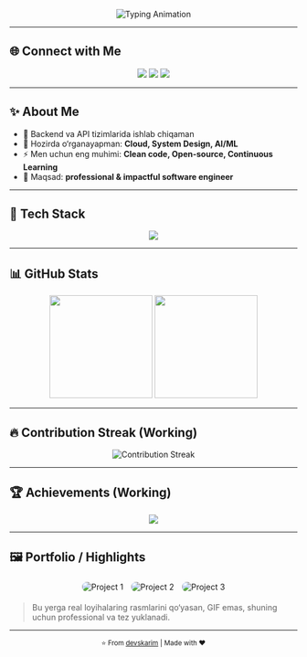 <!-- README.md - Premium & Working Profile for devskarim -->

<p align="center">
  <!-- Typing animation intro -->
  <img src="https://readme-typing-svg.demolab.com?font=Fira+Code&weight=600&size=28&duration=3000&pause=1000&color=00C2FF&center=true&vCenter=true&width=600&lines=👋+Assalomu+alaykum!;Men+Karimov+(devskarim);Full+Stack+Developer;Backend+%7C+AI%2FML+Learner;Open+Source+Contributor" alt="Typing Animation" />
</p>

---

## 🌐 Connect with Me
<p align="center">
  <a href="https://github.com/devskarim"><img src="https://img.shields.io/badge/GitHub-181717?style=flat-square&logo=github" /></a>
  <a href="https://t.me/krmv772"><img src="https://img.shields.io/badge/Telegram-26A5E4?style=flat-square&logo=telegram&logoColor=white" /></a>
  <a href="mailto:devizzatillo@gmail.com"><img src="https://img.shields.io/badge/Email-D14836?style=flat-square&logo=gmail&logoColor=white" /></a>
</p>

---

## ✨ About Me
- 🔭 Backend va API tizimlarida ishlab chiqaman  
- 🌱 Hozirda o‘rganayapman: **Cloud, System Design, AI/ML**  
- ⚡ Men uchun eng muhimi: **Clean code, Open-source, Continuous Learning**  
- 🎯 Maqsad: **professional & impactful software engineer**

---

## 🧰 Tech Stack
<p align="center">
  <img src="https://skillicons.dev/icons?i=python,fastapi,django,flask,js,react,nodejs,postgres,mysql,mongodb,git,github,docker,linux,vscode&perline=8" />
</p>

---

## 📊 GitHub Stats
<p align="center">
  <img src="https://github-readme-stats.vercel.app/api?username=devskarim&show_icons=true&theme=radical&hide_border=false" height="180" />
  <img src="https://github-readme-stats.vercel.app/api/top-langs/?username=devskarim&layout=compact&theme=radical&hide_border=false" height="180" />
</p>

---

## 🔥 Contribution Streak (Working)
<p align="center">
  <img src="https://streak-stats.demolab.com?user=devskarim&theme=radical&hide_border=false" alt="Contribution Streak" />
</p>

---

## 🏆 Achievements (Working)
<p align="center">
  <img src="https://github-profile-trophy.vercel.app/?username=devskarim&theme=radical&no-bg=false&margin-w=10&margin-h=10" />
</p>

---

## 🖼 Portfolio / Highlights
<p align="center">
  <img src="https://via.placeholder.com/300x180?text=Project+1" alt="Project 1" style="margin:5px;border-radius:8px;" />
  <img src="https://via.placeholder.com/300x180?text=Project+2" alt="Project 2" style="margin:5px;border-radius:8px;" />
  <img src="https://via.placeholder.com/300x180?text=Project+3" alt="Project 3" style="margin:5px;border-radius:8px;" />
</p>

> Bu yerga real loyihalaring rasmlarini qo‘yasan, GIF emas, shuning uchun professional va tez yuklanadi.

---

<p align="center">
  <sub>⭐ From <a href="https://github.com/devskarim">devskarim</a> | Made with ❤️</sub>
</p>
